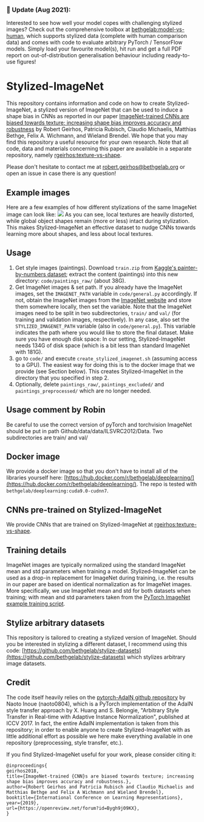 ### :tada: Update (Aug 2021):
Interested to see how well your model copes with challenging stylized images? Check out the comprehensive toolbox at [bethgelab:model-vs-human](https://github.com/bethgelab/model-vs-human), which supports stylized data (complete with human comparison data) and comes with code to evaluate arbitrary PyTorch / TensorFlow models. Simply load your favourite model(s), hit run and get a full PDF report on out-of-distribution generalisation behaviour including ready-to-use figures!


# Stylized-ImageNet

This repository contains information and code on how to create Stylized-ImageNet, a stylized version of ImageNet that can be used to induce a shape bias in CNNs as reported in our paper [ImageNet-trained CNNs are biased towards texture; increasing shape bias improves accuracy and robustness](https://openreview.net/forum?id=Bygh9j09KX) by Robert Geirhos, Patricia Rubisch, Claudio Michaelis, Matthias Bethge, Felix A. Wichmann, and Wieland Brendel. We hope that you may find this repository a useful resource for your own research. Note that all code, data and materials concerning this paper are available in a separate repository, namely [rgeirhos:texture-vs-shape](https://github.com/rgeirhos/texture-vs-shape).

Please don't hesitate to contact me at robert.geirhos@bethgelab.org or open an issue in case there is any question!

## Example images
Here are a few examples of how different stylizations of the same ImageNet image can look like:
![](./example_imgs/example_stylization_imgs.png) 
As you can see, local textures are heavily distorted, while global object shapes remain (more or less) intact during stylization. This makes Stylized-ImageNet an effective dataset to nudge CNNs towards learning more about shapes, and less about local textures.

## Usage
1. Get style images (paintings). Download ``train.zip`` from [Kaggle's painter-by-numbers dataset](https://www.kaggle.com/c/painter-by-numbers/data); extract the content (paintings) into this new directory: ``code/paintings_raw/`` (about 38G).
2. Get ImageNet images & set path. If you already have the ImageNet images, set the ``IMAGENET_PATH`` variable in ``code/general.py`` accordingly. If not, obtain the ImageNet images from the [ImageNet website](http://image-net.org/download-images) and store them somewhere locally, then set the variable. Note that the ImageNet images need to be split in two subdirectories, ``train/`` and ``val/`` (for training and validation images, respectively). In any case, also set the ``STYLIZED_IMAGENET_PATH`` variable (also in ``code/general.py``). This variable indicates the path where you would like to store the final dataset. Make sure you have enough disk space: In our setting, Stylized-ImageNet needs 134G of disk space (which is a bit less than standard ImageNet with 181G).
3. go to ``code/`` and execute ``create_stylized_imagenet.sh`` (assuming access to a GPU). The easiest way for doing this is to the docker image that we provide (see Section below). This creates Stylized-ImageNet in the directory that you specified in step 2.
4. Optionally, delete ``paintings_raw/``, ``paintings_excluded/`` and ``paintings_preprocessed/`` which are no longer needed.
## Usage comment by Robin
Be careful to use the correct version of pyTorch and torchvision 
ImageNet should be put in path Github/data/data/ILSVRC2012/Data. Two subdirectories are train/ and val/


## Docker image
We provide a docker image so that you don't have to install all of the libraries yourself here: [https://hub.docker.com/r/bethgelab/deeplearning/](https://hub.docker.com/r/bethgelab/deeplearning/). The repo is tested with ``bethgelab/deeplearning:cuda9.0-cudnn7``.

## CNNs pre-trained on Stylized-ImageNet
We provide CNNs that are trained on Stylized-ImageNet at [rgeirhos:texture-vs-shape](https://github.com/rgeirhos/texture-vs-shape).

## Training details

ImageNet images are typically normalized using the standard ImageNet mean and std parameters when training a model. Stylized-ImageNet can be used as a drop-in replacement for ImageNet during training, i.e. the results in our paper are based on identical normalization as for ImageNet images. More specifically, we use ImageNet mean and std for both datasets when training; with mean and std parameters taken from the [PyTorch ImageNet example training script](https://github.com/pytorch/examples/tree/master/imagenet).

## Stylize arbitrary datasets
This repository is tailored to creating a stylized version of ImageNet. Should you be interested in stylizing a different dataset, I recommend using this code: [https://github.com/bethgelab/stylize-datasets](https://github.com/bethgelab/stylize-datasets) which stylizes arbitrary image datasets.

## Credit
The code itself heavily relies on the [pytorch-AdaIN github repository](https://github.com/naoto0804/pytorch-AdaIN) by Naoto Inoue (naoto0804), which is a PyTorch implementation of the AdaIN style transfer approach by X. Huang and S. Belongie, "Arbitrary Style Transfer in Real-time with Adaptive Instance Normalization", published at ICCV 2017. In fact, the entire AdaIN implementation is taken from this repository; in order to enable anyone to create Stylized-ImageNet with as little additional effort as possible we here make everything available in one repository (preprocessing, style transfer, etc.).

If you find Stylized-ImageNet useful for your work, please consider citing it:
```
@inproceedings{
geirhos2018,
title={ImageNet-trained {CNN}s are biased towards texture; increasing shape bias improves accuracy and robustness.},
author={Robert Geirhos and Patricia Rubisch and Claudio Michaelis and Matthias Bethge and Felix A Wichmann and Wieland Brendel},
booktitle={International Conference on Learning Representations},
year={2019},
url={https://openreview.net/forum?id=Bygh9j09KX},
}
```

